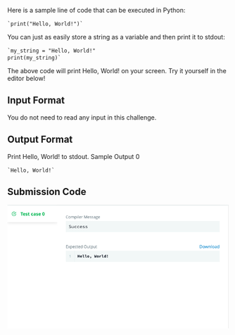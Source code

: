 Here is a sample line of code that can be executed in Python:

    `print("Hello, World!")`
You can just as easily store a string as a variable and then print it to stdout:

    `my_string = "Hello, World!"
    print(my_string)`

The above code will print Hello, World! on your screen. Try it yourself in the editor below!

## Input Format

You do not need to read any input in this challenge.

## Output Format

Print Hello, World! to stdout.
Sample Output 0

    `Hello, World!`

## Submission Code

<img src="./helloWorld_output.png">